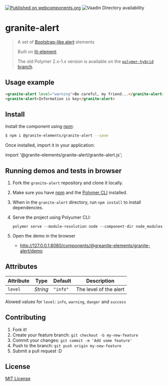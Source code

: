 [![Published on webcomponents.org](https://img.shields.io/badge/webcomponents.org-published-blue.svg)](https://www.webcomponents.org/element/LostInBrittany/granite-alert)
![Vaadin Directory availability](https://img.shields.io/badge/Vaadin%20Directory-available-green.svg?style=flat-square&colorB=00b4f0&link=https://vaadin.com/directory)

# granite-alert

> A set of [Bootstrap-like alert](http://getbootstrap.com/components/#alerts) elements
>
> Built on [lit-element](https://github.com/Polymer/lit-element)
>
> The old Polymer 2.x-1.x version is available on the [`polymer-hybrid` branch](https://github.com/LostInBrittany/granite-alert/tree/polymer-hybrid).


## Usage example

<!---
```
<custom-element-demo>
  <template>
    <script src="../webcomponentsjs/webcomponents-lite.js"></script>
    <script src="granite-alert.js"></script>
    <next-code-block></next-code-block>
  </template>
</custom-element-demo>
```
-->
```html
<granite-alert level="warning">Be careful, my friend...</granite-alert>
<granite-alert>Information is key</granite-alert>
```


## Install


Install the component using [npm](https://www.npmjs.com/):

```sh
$ npm i @granite-elements/granite-alert --save
```

Once installed, import it in your application:

import '@granite-elements/granite-alert/granite-alert.js';



## Running demos and tests in browser

1. Fork the `granite-alert` repository and clone it locally.

1. Make sure you have [npm](https://www.npmjs.com/) 
and the [Polymer CLI](https://www.polymer-project.org/3.0/docs/tools/polymer-cli) installed.

1. When in the `granite-alert` directory, run `npm install` to install dependencies.

1. Serve the project using Polyumer CLI:

    `polymer serve --module-resolution node --component-dir node_modules`

1. Open the demo in the browser

    - http://127.0.0.1:8080/components/@greanite-elements/granite-alert/demo


## Attributes

Attribute     | Type      | Default  | Description
---           | ---       | ---      | ---
`level`       | *String*  | `"info"` | The level of the alert

Alowed values for `level`: `info`, `warning`, `danger` and `success`


## Contributing

1. Fork it!
2. Create your feature branch: `git checkout -b my-new-feature`
3. Commit your changes: `git commit -m 'Add some feature'`
4. Push to the branch: `git push origin my-new-feature`
5. Submit a pull request :D

## License

[MIT License](http://opensource.org/licenses/MIT)
